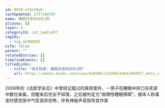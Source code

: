 ```yaml
---
id: 0650-sf4s20y0
lastUpdated: 1757166787
name: 睡眠异常伴凶杀1例
aliases: []
layer: 4
categoryId: cat_1wmCydV7
tagIds:
  - tag_aE4WbEDS
nsfw: false
parent: ""
relatedEntries: []
timelineEvents: []
titledLinks:
  - title: "相关链接: 睡眠异常伴凶杀1例"
    url: https://wenku.baidu.com/view/9a6588c133d4b14e84246805?_wkts_=1748667504580&bdQuery=%E7%9D%A1%E7%9C%A0%E5%BC%82%E5%B8%B8%E4%BC%B4%E5%87%B6%E6%9D%801%E4%BE%8B&bfetype=new
---
```


2008年的《法医学杂志》中曾经记载过的离奇案件，一男子在睡眠中持刀杀死家中数位亲属，但醒来后完全不知情，之后被判定为“病理性睡眠障碍”，据本人称事发时感觉家中气氛诡异恐怖，伴有神秘声音指导其作案